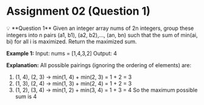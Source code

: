 # Assignment 02 (Question 1)

<aside>
💡 **Question 1**
Given an integer array nums of 2n integers, group these integers into n pairs (a1, b1), (a2, b2),..., (an, bn) such that the sum of min(ai, bi) for all i is maximized. Return the maximized sum.

**Example 1:**
Input: nums = [1,4,3,2]
Output: 4

**Explanation:** All possible pairings (ignoring the ordering of elements) are:

1. (1, 4), (2, 3) -> min(1, 4) + min(2, 3) = 1 + 2 = 3
2. (1, 3), (2, 4) -> min(1, 3) + min(2, 4) = 1 + 2 = 3
3. (1, 2), (3, 4) -> min(1, 2) + min(3, 4) = 1 + 3 = 4
   So the maximum possible sum is 4

</aside>
